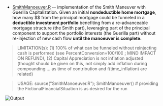 * [SmithManoeuver.R](https://github.com/florentchandelier/WealthManagement/blob/master/StandaloneTesting/SmithManoeuver.R) -- implementation of the Smith Maneuver with Guerilla Capitalization. Given an initial **nondeductible 
home mortgage**, how many $$ from the principal mortgage could be funneled in a **deductible investment portfolio** benefiting from a re-advanceable mortgage structure (the Smith part), leveraging part of the principal component 
to support the portfolio interests (the Guerilla part) without re-injection of new cash flow **until the manoeuver is complete**.

> LIMITATION(s): (1) 100% of what can be funneled without reinjecting cash is performed (see PercentConversion=100/100 ; MIND IMPACT ON REFUND), 
(2) Capital Appreciation is not inflation adjusted (thought should be given on this, not simply add inflation during compounding ... as time of contribution and f(time_inflation) are related)

> USAGE: source("SmithManoeuver.R"); SmithManoeuver() # providing the FictionalFinancialSituation is as desired for the run

![Output](https://github.com/florentchandelier/WealthManagement/blob/master/StandaloneTesting/Images/SmithManoeuver.png?raw=true)

